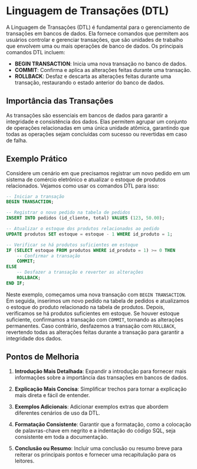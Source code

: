 # Linguagem de Transações (DTL)

A Linguagem de Transações (DTL) é fundamental para o gerenciamento de transações em bancos de dados. Ela fornece comandos que permitem aos usuários controlar e gerenciar transações, que são unidades de trabalho que envolvem uma ou mais operações de banco de dados. Os principais comandos DTL incluem:

- **BEGIN TRANSACTION**: Inicia uma nova transação no banco de dados.
- **COMMIT**: Confirma e aplica as alterações feitas durante uma transação.
- **ROLLBACK**: Desfaz e descarta as alterações feitas durante uma transação, restaurando o estado anterior do banco de dados.

## Importância das Transações

As transações são essenciais em bancos de dados para garantir a integridade e consistência dos dados. Elas permitem agrupar um conjunto de operações relacionadas em uma única unidade atômica, garantindo que todas as operações sejam concluídas com sucesso ou revertidas em caso de falha.

## Exemplo Prático

Considere um cenário em que precisamos registrar um novo pedido em um sistema de comércio eletrônico e atualizar o estoque de produtos relacionados. Vejamos como usar os comandos DTL para isso:

```sql
-- Iniciar a transação
BEGIN TRANSACTION;

-- Registrar o novo pedido na tabela de pedidos
INSERT INTO pedidos (id_cliente, total) VALUES (123, 50.00);

-- Atualizar o estoque dos produtos relacionados ao pedido
UPDATE produtos SET estoque = estoque - 1 WHERE id_produto = 1;

-- Verificar se há produtos suficientes em estoque
IF (SELECT estoque FROM produtos WHERE id_produto = 1) >= 0 THEN
    -- Confirmar a transação
    COMMIT;
ELSE
    -- Desfazer a transação e reverter as alterações
    ROLLBACK;
END IF;
```

Neste exemplo, começamos uma nova transação com `BEGIN TRANSACTION`. Em seguida, inserimos um novo pedido na tabela de pedidos e atualizamos o estoque do produto relacionado na tabela de produtos. Depois, verificamos se há produtos suficientes em estoque. Se houver estoque suficiente, confirmamos a transação com `COMMIT`, tornando as alterações permanentes. Caso contrário, desfazemos a transação com `ROLLBACK`, revertendo todas as alterações feitas durante a transação para garantir a integridade dos dados.

## Pontos de Melhoria

1. **Introdução Mais Detalhada**: Expandir a introdução para fornecer mais informações sobre a importância das transações em bancos de dados.
  
2. **Explicação Mais Concisa**: Simplificar trechos para tornar a explicação mais direta e fácil de entender.

3. **Exemplos Adicionais**: Adicionar exemplos extras que abordem diferentes cenários de uso da DTL.

4. **Formatação Consistente**: Garantir que a formatação, como a colocação de palavras-chave em negrito e a indentação do código SQL, seja consistente em toda a documentação.

5. **Conclusão ou Resumo**: Incluir uma conclusão ou resumo breve para reiterar os principais pontos e fornecer uma recapitulação para os leitores.

